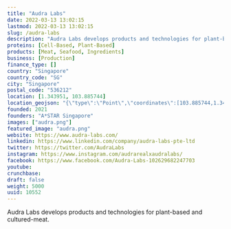 ```yaml
---
title: "Audra Labs"
date: 2022-03-13 13:02:15
lastmod: 2022-03-13 13:02:15
slug: /audra-labs
description: "Audra Labs develops products and technologies for plant-based and cultured-meat."
proteins: [Cell-Based, Plant-Based]
products: [Meat, Seafood, Ingredients]
business: [Production]
finance_type: []
country: "Singapore"
country_code: "SG"
city: "Singapore"
postal_code: "536212"
location: [1.343951, 103.885744]
location_geojson: "{\"type\":\"Point\",\"coordinates\":[103.885744,1.343951]}"
founded: 2021
founders: "A*STAR Singapore"
images: ["audra.png"]
featured_image: "audra.png"
website: https://www.audra-labs.com/
linkedin: https://www.linkedin.com/company/audra-labs-pte-ltd
twitter: https://twitter.com/AudraLabs
instagram: https://www.instagram.com/audrarealxaudralabs/
facebook: https://www.facebook.com/Audra-Labs-102629682247703
youtube: 
crunchbase: 
draft: false
weight: 5000
uuid: 10552
---
```

Audra Labs develops products and technologies for plant-based and cultured-meat.
